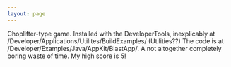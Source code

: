 ```yaml
---
layout: page
---
```


Choplifter-type game. Installed with the DeveloperTools, inexplicably at /Developer/Applications/Utilites/BuildExamples/ (Utilities??) The code is at /Developer/Examples/Java/AppKit/BlastApp/. A not altogether completely boring waste of time. My high score is 5!
